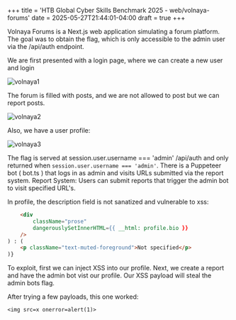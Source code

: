 +++
title = 'HTB Global Cyber Skills Benchmark 2025 - web/volnaya-forums'
date = 2025-05-27T21:44:01-04:00
draft = true
+++


Volnaya Forums is a Next.js web application simulating a forum platform. The goal was to obtain the flag, which is only accessible to the admin user via the /api/auth endpoint.

We are first presented with a login page, where we can create a new user and login

![volnaya1](/images/volnaya1.png)

The forum is filled with posts, and we are not allowed to post but we can report posts.

![volnaya2](/images/volnaya2.png)

Also, we have a user profile:

![volnaya3](/images/volnaya3.png)



The flag is served at session.user.username === 'admin'
/api/auth and only returned when `session.user.username === 'admin'`. There is a Puppeteer bot ( bot.ts ) that logs in as admin and visits URLs submitted via the
report system. Report System: Users can submit reports that trigger the admin bot to visit specified URL's. 


In profile, the description field is not sanatized and vulnerable to xss:


```html
    <div
        className="prose"
        dangerouslySetInnerHTML={{ __html: profile.bio }}
    />
) : (
    <p className="text-muted-foreground">Not specified</p>
)}
```

To exploit, first we can inject XSS into our profile. Next, we create a report and have the admin bot vist our profile. Our XSS payload will steal the admin bots flag.

After trying a few payloads, this one worked:

`<img src=x onerror=alert(1)>`